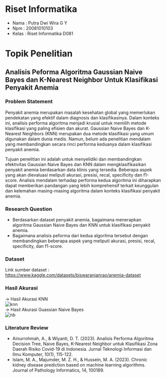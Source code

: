 # Riset Informatika

<ul>
<li>Nama : Putra Dwi Wira G Y</li>
<li>Npm : 20081010103</li>
<li>Kelas : Riset Informatika D081</li>
</ul>

# Topik Penelitian
## Analisis Peforma Algoritma Gaussian Naive Bayes dan K-Nearest Neighbor Untuk Klasifikasi Penyakit Anemia
### Problem Statement
Penyakit anemia merupakan masalah kesehatan global yang memerlukan pendekatan yang efektif dalam diagnosis dan klasifikasinya. Dalam konteks ini, analisis performa algoritma menjadi krusial untuk memilih metode klasifikasi yang paling efisien dan akurat. Gaussian Naive Bayes dan K-Nearest Neighbors (KNN) merupakan dua metode klasifikasi yang umum digunakan dalam dunia medis. Namun, belum ada penelitian mendalam yang membandingkan secara rinci performa keduanya dalam klasifikasi penyakit anemia.

Tujuan penelitian ini adalah untuk menyelidiki dan membandingkan efektivitas Gaussian Naive Bayes dan KNN dalam mengklasifikasikan penyakit anemia berdasarkan data klinis yang tersedia. Beberapa aspek yang akan dievaluasi meliputi akurasi, presisi, recal, specificity dan f1-score. Analisis mendalam terhadap performa kedua algoritma ini diharapkan dapat memberikan pandangan yang lebih komprehensif terkait keunggulan dan kelemahan masing-masing algoritma dalam konteks klasifikasi penyakit anemia.

### Research Question
- Berdasarkan dataset penyakit anemia, bagaimana menerapkan algoritma Gaussian Naive Bayes dan KNN untuk klasifikasi penyakit anemia.
- Bagaimana analisis peforma dari kedua algoritma tersebut dengan membandingkan beberapa aspek yang meliputi akurasi, presisi, recal, specificity, dan f1-score.

### Dataset
Link sumber dataset : https://www.kaggle.com/datasets/biswaranjanrao/anemia-dataset

### Hasil Akurasi
-> Hasil Akurasi KNN
<br>
![knn](https://github.com/PutraWiraG/Riset-Informatika/assets/108270264/2ef1344b-65db-4fb8-afe0-892117c44df1)
<br>
-> Hasil Akurasi Guassian Naive Bayes
<br>
![nb](https://github.com/PutraWiraG/Riset-Informatika/assets/108270264/1c7f3cea-520b-4ecb-bf9b-0bbc7bd2bf47)

  
### Literature Review
- Ainurrohmah, A., & Wiyanti, D. T. (2023). Analisis Performa Algoritma Decision Tree, Naive Bayes, K-Nearest Neighbor untuk Klasifikasi Zona Daerah Risiko Covid-19 di Indonesia. Jurnal Teknologi Informasi dan Ilmu Komputer, 10(1), 115-122.
- Islam, M. A., Majumder, M. Z. H., & Hussein, M. A. (2023). Chronic kidney disease prediction based on machine learning algorithms. Journal of Pathology Informatics, 14, 100189.
